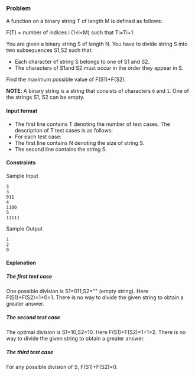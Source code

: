 ### Problem

A function on a binary string T of length M is defined as follows:

F(T) = number of indices i (1≤i<M) such that Ti≠Ti+1.

You are given a binary string S of length N. You have to divide string S into two subsequences S1,S2 such that:

- Each character of string S belongs to one of S1 and S2.
- The characters of S1and S2.must occur in the order they appear in S.

Find the maximum possible value of F(S1)+F(S2).

**NOTE**: A binary string is a string that consists of characters `0` and `1`. One of the strings S1, S2 can be empty.

#### Input format

- The first line contains T denoting the number of test cases. The description of T test cases is as follows:
- For each test case:
- The first line contains N denoting the size of string S.
- The second line contains the string S.

#### Constraints

Sample Input
```
3
3
011
4
1100
5
11111
```
Sample Output
```
1
2
0
```

#### Explanation

##### The first test case
One possible division is S1=011,S2="" (empty string). Here F(S1)+F(S2)=1+0=1. There is no way to divide the given string to obtain a greater answer.
##### The second test case
The optimal division is S1=10,S2=10. Here F(S1)+F(S2)=1+1=2. There is no way to divide the given string to obtain a greater answer.
##### The third test case
For any possible division of S, F(S1)+F(S2)=0.